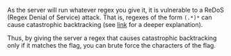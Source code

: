 As the server will run whatever regex you give it, it is vulnerable to a ReDoS (Regex Denial of Service) attack. That is, regexes of the form `(.*)*` can cause catastrophic backtracking (see [link](https://www.regular-expressions.info/redos.html) for a deeper explanation).

Thus, by giving the server a regex that causes catastrophic backtracking only if it matches the flag, you can brute force the characters of the flag.